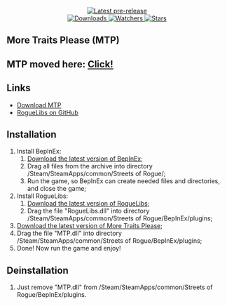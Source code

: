 ﻿<div align="center">
  <p>
    <!--<a href="https://github.com/zTBBz/MTP/releases/latest">
      <img src="https://img.shields.io/github/v/release/zTBBz/MTP?label=Latest%20release&style=for-the-badge&logo=github" alt="Latest release"/>-->
    </a>
    <a href="https://github.com/zTBBz/MTP/releases">
      <img src="https://img.shields.io/github/v/release/zTBBz/MTP?include_prereleases&label=Latest%20pre-release&style=for-the-badge&logo=github" alt="Latest pre-release"/>
    </a>
    <br/>
    <a href="https://github.com/zTBBz/MTP/releases">
      <img src="https://img.shields.io/github/downloads/zTBBz/MTP/total?label=Downloads&style=for-the-badge" alt="Downloads"/>
    </a>
    <a href="https://github.com/zTBBz/MTP/subscription">
      <img src="https://img.shields.io/github/watchers/zTBBz/MTP?color=green&label=Watchers&style=for-the-badge" alt="Watchers"/>
    </a>
    <a href="https://github.com/zTBBz/MTP/stargazers">
      <img src="https://img.shields.io/github/stars/zTBBz/MTP?color=green&label=Stars&style=for-the-badge" alt="Stars"/>
    </a>
  </p>
</div>

## More Traits Please (MTP) ##

## MTP moved here: [Click!](https://github.com/zTBBz/TBB)

## Links ##
*  [Download MTP](https://github.com/zTBBz/MTP/releases)
*  [RogueLibs on GitHub](https://github.com/Abbysssal/RogueLibs)

## Installation ##
1.  Install BepInEx:
    1.  [Download the latest version of BepInEx](https://github.com/BepInEx/BepInEx/releases/latest);
    2.  Drag all files from the archive into directory /Steam/SteamApps/common/Streets of Rogue/;
    3.  Run the game, so BepInEx can create needed files and directories, and close the game;
2.  Install RogueLibs:
    1.  [Download the latest version of RogueLibs](https://github.com/Abbysssal/RogueLibs/releases/latest);
    2.  Drag the file "RogueLibs.dll" into directory /Steam/SteamApps/common/Streets of Rogue/BepInEx/plugins;
3.  [Download the latest version of More Traits Please](https://github.com/zTBBz/MTP/releases/latest);
4.  Drag the file "MTP.dll" into directory /Steam/SteamApps/common/Streets of Rogue/BepInEx/plugins;
5.  Done! Now run the game and enjoy!

## Deinstallation ##
1.  Just remove "MTP.dll" from /Steam/SteamApps/common/Streets of Rogue/BepInEx/plugins.
